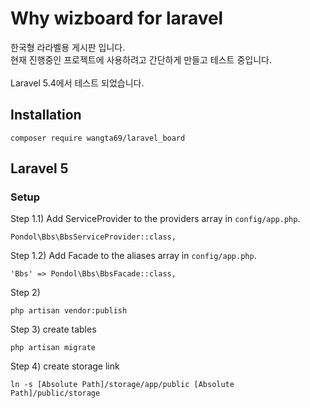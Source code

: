 # Why wizboard for laravel

한국형 라라벨용 게시판 입니다. <br />
현재 진행중인 프로젝트에 사용하려고 간단하게 만들고 테스트 중입니다. <br />
 <br />
Laravel 5.4에서 테스트 되었습니다.

## Installation
```
composer require wangta69/laravel_board
```

## Laravel 5

### Setup
Step 1.1) Add ServiceProvider to the providers array in `config/app.php`.
```
Pondol\Bbs\BbsServiceProvider::class,
```
Step 1.2) Add Facade to the aliases array in `config/app.php`.
```
'Bbs' => Pondol\Bbs\BbsFacade::class,
```


Step 2)

```
php artisan vendor:publish
```

Step 3) create tables
```
php artisan migrate
```

Step 4) create storage link <br />

```
ln -s [Absolute Path]/storage/app/public [Absolute Path]/public/storage
```